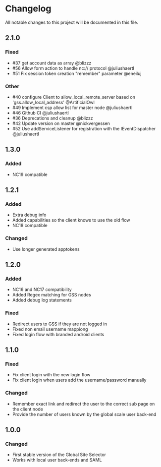 # Changelog
All notable changes to this project will be documented in this file.

## 2.1.0

### Fixed

- #37 get account data as array @blizzz
- #56 Allow form action to handle nc:// protocol @juliushaertl
- #51 Fix session token creation "remember" parameter @eneiluj

### Other

- #40 configure Client to allow_local_remote_server based on 'gss.allow_local_address' @ArtificialOwl
- #49 Implement csp allow list for master node @juliushaertl
- #46 Github CI @juliushaertl
- #36 Deprecations and cleanup @blizzz
- #42 Update version on master @nickvergessen
- #52 Use addServiceListener for registration with the IEventDispatcher @juliushaertl

## 1.3.0
### Added
- NC19 compatible

## 1.2.1

### Added
- Extra debug info
- Added capabilities so the client knows to use the old flow
- NC18 compatible

### Changed
- Use longer generated apptokens

## 1.2.0

### Added
- NC16 and NC17 compatibility
- Added Regex matching for GSS nodes
- Added debug log statements

### Fixed
- Redirect users to GSS if they are not logged in
- Fixed non email username mappiong
- Fixed login flow with branded android clients

## 1.1.0

### Fixed

- Fix client login with the new login flow
- Fix client login when users add the username/password manually

### Changed

- Remember exact link and redirect the user to the correct sub page on the client node
- Provide the number of users known by the global scale user back-end

## 1.0.0

### Changed

- First stable version of the Global Site Selector
- Works with local user back-ends and SAML

